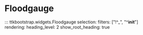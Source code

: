 # Floodgauge

::: ttkbootstrap.widgets.Floodgauge
    selection:
        filters: ["!^_", "^__init__"]
    rendering:
        heading_level: 2
        show_root_heading: true
